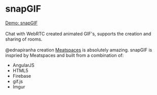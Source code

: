 snapGIF
=======
<a href='http://snapgif.com'>Demo: snapGIF</a>
<br /><br />
Chat with WebRTC created animated GIF's, supports the creation and sharing of rooms.
<br /><br />
@ednapiranha creation <a href='https://chat.meatspac.es/'>Meatspaces</a> is absolutely amazing. snapGIF is inspried by Meatspaces and built from a combination of: 
<br />
<ul>
        <li>AngularJS</li>
        <li>HTML5</li>
        <li>Firebase</li>
        <li>gif.js</li>
        <li>Imgur</li>
</ul>    

